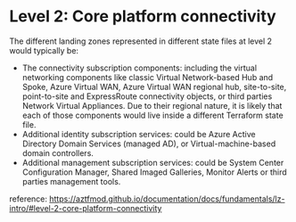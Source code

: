 # Level 2: Core platform connectivity
The different landing zones represented in different state files at level 2 would typically be:

* The connectivity subscription components: including the virtual networking components like classic Virtual Network-based Hub and Spoke, Azure Virtual WAN, Azure Virtual WAN regional hub, site-to-site, point-to-site and ExpressRoute connectivity objects, or third parties Network Virtual Appliances. Due to their regional nature, it is likely that each of those components would live inside a different Terraform state file.
* Additional identity subscription services: could be Azure Active Directory Domain Services (managed AD), or Virtual-machine-based domain controllers.
* Additional management subscription services: could be System Center Configuration Manager, Shared Imaged Galleries, Monitor Alerts or third parties management tools.

reference: https://aztfmod.github.io/documentation/docs/fundamentals/lz-intro/#level-2-core-platform-connectivity
